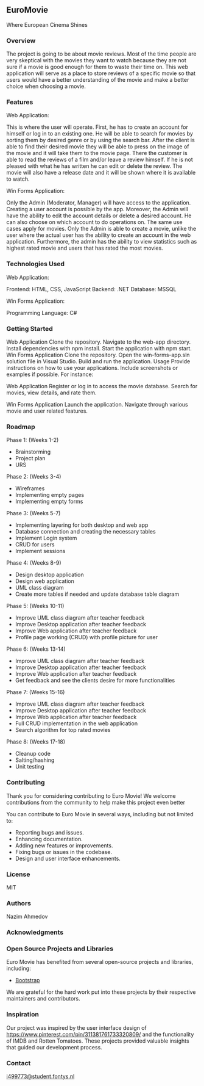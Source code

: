 ## EuroMovie

Where European Cinema Shines

### Overview

The project is going to be about movie reviews. Most of the time people are very skeptical with the movies they want to watch because they are not sure if a movie is good enough for them to waste their time on. This web application will serve as a place to store reviews of a specific movie so that users would have a better understanding of the movie and make a better choice when choosing a movie. 


### Features

Web Application:

This is where the user will operate. First, he has to create an account for himself or log in to an existing one. He will be able to search for movies by sorting them by desired genre or by using the search bar. After the client is able to find their desired movie they will be able to press on the image of the movie and it will take them to the movie page. There the customer is able to read the reviews of a film and/or leave a review himself. If he is not pleased with what he has written he can edit or delete the review. The movie will also have a release date and it will be shown where it is available to watch.

Win Forms Application:

Only the Admin (Moderator, Manager) will have access to the application. Creating a user account is possible by the app. Moreover, the Admin will have the ability to edit the account details or delete a desired account. He can also choose on which account to do operations on. The same use cases apply for movies. Only the Admin is able to create a movie, unlike the user where the actual user has the ability to create an account in the web application. Furthermore, the admin has the ability to view statistics such as highest rated movie and users that has rated the most movies.

### Technologies Used

Web Application:

Frontend: HTML, CSS, JavaScript
Backend: .NET
Database: MSSQL

Win Forms Application:

Programming Language: C#

### Getting Started

Web Application
Clone the repository.
Navigate to the web-app directory.
Install dependencies with npm install.
Start the application with npm start.
Win Forms Application
Clone the repository.
Open the win-forms-app.sln solution file in Visual Studio.
Build and run the application.
Usage
Provide instructions on how to use your applications. Include screenshots or examples if possible. For instance:

Web Application
Register or log in to access the movie database.
Search for movies, view details, and rate them.

Win Forms Application
Launch the application.
Navigate through various movie and user related features.

### Roadmap

Phase 1: (Weeks 1-2)

-	Brainstorming
-	Project plan
-	URS

Phase 2: (Weeks 3-4)

-	Wireframes
-	Implementing empty pages
-	Implementing empty forms

Phase 3: (Weeks 5-7)

-	Implementing layering for both desktop and web app
-	Database connection and creating the necessary tables
-	Implement Login system
-	CRUD for users
-	Implement sessions

Phase 4: (Weeks 8-9)

-	Design desktop application
-	Design web application
-	UML class diagram
-	Create more tables if needed and update database table diagram

Phase 5: (Weeks 10-11)

-	Improve UML class diagram after teacher feedback
-	Improve Desktop application after teacher feedback
-	Improve Web application after teacher feedback
-	Profile page working (CRUD) with profile picture for user

Phase 6: (Weeks 13-14)

-	Improve UML class diagram after teacher feedback
-	Improve Desktop application after teacher feedback
-	Improve Web application after teacher feedback
-	Get feedback and see the clients desire for more functionalities

Phase 7: (Weeks 15-16)

-	Improve UML class diagram after teacher feedback
-	Improve Desktop application after teacher feedback
-	Improve Web application after teacher feedback
-	Full CRUD implementation in the web application
-	Search algorithm for top rated movies

Phase 8: (Weeks 17-18)

-	Cleanup code
-	Salting/hashing
-	Unit testing


### Contributing
Thank you for considering contributing to Euro Movie! We welcome contributions from the community to help make this project even better

You can contribute to Euro Movie in several ways, including but not limited to:

- Reporting bugs and issues.
- Enhancing documentation.
- Adding new features or improvements.
- Fixing bugs or issues in the codebase.
- Design and user interface enhancements.

### License
MIT

### Authors
Nazim Ahmedov

### Acknowledgments

### Open Source Projects and Libraries

Euro Movie has benefited from several open-source projects and libraries, including:

- [Bootstrap](https://getbootstrap.com/)

We are grateful for the hard work put into these projects by their respective maintainers and contributors.

### Inspiration

Our project was inspired by the user interface design of https://www.pinterest.com/pin/311381761733320809/ and the functionality of IMDB and Rotten Tomatoes. These projects provided valuable insights that guided our development process.

### Contact
i499773@student.fontys.nl